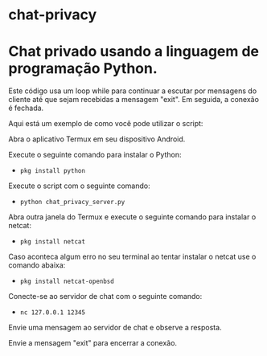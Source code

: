 # chat-privacy

# Chat privado usando a linguagem de programação Python.

Este código usa um loop while para continuar a escutar por mensagens do cliente até que sejam recebidas a mensagem "exit". Em seguida, a conexão é fechada.


Aqui está um exemplo de como você pode utilizar o script:

Abra o aplicativo Termux em seu dispositivo Android.

Execute o seguinte comando para instalar o Python:
* `pkg install python`

Execute o script com o seguinte comando:
* `python chat_privacy_server.py`

Abra outra janela do Termux e execute o seguinte comando para instalar o netcat:
* `pkg install netcat`

Caso aconteca algum erro no seu terminal ao tentar instalar o netcat use o comando abaixa:
* `pkg install netcat-openbsd`

Conecte-se ao servidor de chat com o seguinte comando:
* `nc 127.0.0.1 12345`

Envie uma mensagem ao servidor de chat e observe a resposta.

Envie a mensagem "exit" para encerrar a conexão.
